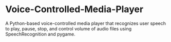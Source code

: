 # Voice-Controlled-Media-Player
A Python-based voice-controlled media player that recognizes user speech to play, pause, stop, and control volume of audio files using SpeechRecognition and pygame.
